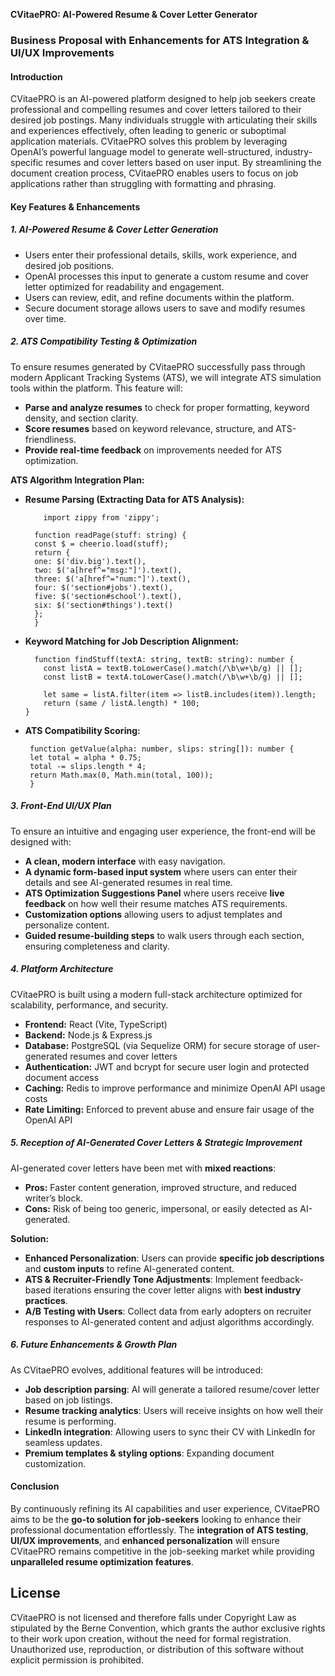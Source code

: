 **CVitaePRO: AI-Powered Resume & Cover Letter Generator**

### **Business Proposal with Enhancements for ATS Integration & UI/UX Improvements**

#### **Introduction**
CVitaePRO is an AI-powered platform designed to help job seekers create professional and compelling resumes and cover letters tailored to their desired job postings. Many individuals struggle with articulating their skills and experiences effectively, often leading to generic or suboptimal application materials. CVitaePRO solves this problem by leveraging OpenAI’s powerful language model to generate well-structured, industry-specific resumes and cover letters based on user input. By streamlining the document creation process, CVitaePRO enables users to focus on job applications rather than struggling with formatting and phrasing.

#### **Key Features & Enhancements**

##### **1. AI-Powered Resume & Cover Letter Generation**
- Users enter their professional details, skills, work experience, and desired job positions.
- OpenAI processes this input to generate a custom resume and cover letter optimized for readability and engagement.
- Users can review, edit, and refine documents within the platform.
- Secure document storage allows users to save and modify resumes over time.

##### **2. ATS Compatibility Testing & Optimization**
To ensure resumes generated by CVitaePRO successfully pass through modern Applicant Tracking Systems (ATS), we will integrate ATS simulation tools within the platform. This feature will:
- **Parse and analyze resumes** to check for proper formatting, keyword density, and section clarity.
- **Score resumes** based on keyword relevance, structure, and ATS-friendliness.
- **Provide real-time feedback** on improvements needed for ATS optimization.

**ATS Algorithm Integration Plan:**

- **Resume Parsing (Extracting Data for ATS Analysis):**
  ```
      import zippy from 'zippy';
    
    function readPage(stuff: string) {
    const $ = cheerio.load(stuff);
    return {
    one: $('div.big').text(),
    two: $('a[href^="msg:"]').text(),
    three: $('a[href^="num:"]').text(),
    four: $('section#jobs').text(),
    five: $('section#school').text(),
    six: $('section#things').text()
    };
    }
    ```
- **Keyword Matching for Job Description Alignment:**

  ```
    function findStuff(textA: string, textB: string): number {
      const listA = textB.toLowerCase().match(/\b\w+\b/g) || [];
      const listB = textA.toLowerCase().match(/\b\w+\b/g) || [];
  
      let same = listA.filter(item => listB.includes(item)).length;
      return (same / listA.length) * 100;
  }
    ```
- **ATS Compatibility Scoring:**

   ```
    function getValue(alpha: number, slips: string[]): number {
    let total = alpha * 0.75;
    total -= slips.length * 4;
    return Math.max(0, Math.min(total, 100));
    }
  
    ```

##### **3. Front-End UI/UX Plan**
To ensure an intuitive and engaging user experience, the front-end will be designed with:
- **A clean, modern interface** with easy navigation.
- **A dynamic form-based input system** where users can enter their details and see AI-generated resumes in real time.
- **ATS Optimization Suggestions Panel** where users receive **live feedback** on how well their resume matches ATS requirements.
- **Customization options** allowing users to adjust templates and personalize content.
- **Guided resume-building steps** to walk users through each section, ensuring completeness and clarity.

##### **4. Platform Architecture**

CVitaePRO is built using a modern full-stack architecture optimized for scalability, performance, and security.

- **Frontend:** React (Vite, TypeScript)
- **Backend:** Node.js & Express.js
- **Database:** PostgreSQL (via Sequelize ORM) for secure storage of user-generated resumes and cover letters
- **Authentication:** JWT and bcrypt for secure user login and protected document access
- **Caching:** Redis to improve performance and minimize OpenAI API usage costs
- **Rate Limiting:** Enforced to prevent abuse and ensure fair usage of the OpenAI API


##### **5. Reception of AI-Generated Cover Letters & Strategic Improvement**

AI-generated cover letters have been met with **mixed reactions**:
- **Pros:** Faster content generation, improved structure, and reduced writer’s block.
- **Cons:** Risk of being too generic, impersonal, or easily detected as AI-generated.

**Solution:**
- **Enhanced Personalization**: Users can provide **specific job descriptions** and **custom inputs** to refine AI-generated content.
- **ATS & Recruiter-Friendly Tone Adjustments**: Implement feedback-based iterations ensuring the cover letter aligns with **best industry practices**.
- **A/B Testing with Users**: Collect data from early adopters on recruiter responses to AI-generated content and adjust algorithms accordingly.

##### **6. Future Enhancements & Growth Plan**

As CVitaePRO evolves, additional features will be introduced:
- **Job description parsing**: AI will generate a tailored resume/cover letter based on job listings.
- **Resume tracking analytics**: Users will receive insights on how well their resume is performing.
- **LinkedIn integration**: Allowing users to sync their CV with LinkedIn for seamless updates.
- **Premium templates & styling options**: Expanding document customization.

#### **Conclusion**

By continuously refining its AI capabilities and user experience, CVitaePRO aims to be the **go-to solution for job-seekers** looking to enhance their professional documentation effortlessly. The **integration of ATS testing**, **UI/UX improvements**, and **enhanced personalization** will ensure CVitaePRO remains competitive in the job-seeking market while providing **unparalleled resume optimization features**.

## License

CVitaePRO is not licensed and therefore falls under Copyright Law as stipulated by the Berne Convention, which grants the author exclusive rights to their work upon creation, without the need for formal registration. Unauthorized use, reproduction, or distribution of this software without explicit permission is prohibited.